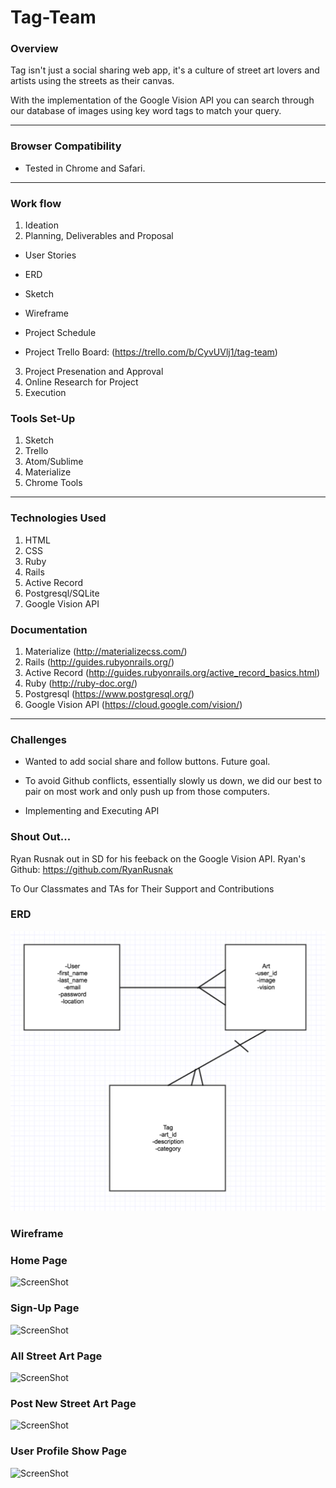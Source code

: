 # Tag-Team

### Overview

Tag isn't just a social sharing web app, it's a culture of street art lovers and artists using the streets as their canvas.

With the implementation of the Google Vision API you can search through our database of images using key word tags to match your query.

---

### Browser Compatibility

* Tested in Chrome and Safari.

---

### Work flow

1. Ideation
2. Planning, Deliverables and Proposal

* User Stories

* ERD

* Sketch

* Wireframe

* Project Schedule

* Project Trello Board: (https://trello.com/b/CyvUVlj1/tag-team)

3. Project Presenation and Approval
4. Online Research for Project
5. Execution

### Tools Set-Up
1. Sketch
2. Trello
3. Atom/Sublime
4. Materialize
5. Chrome Tools
---

### Technologies Used

1. HTML
2. CSS
3. Ruby
4. Rails
5. Active Record
6. Postgresql/SQLite
7. Google Vision API

### Documentation

1. Materialize (http://materializecss.com/)
2. Rails (http://guides.rubyonrails.org/)
3. Active Record (http://guides.rubyonrails.org/active_record_basics.html)
4. Ruby (http://ruby-doc.org/)
5. Postgresql (https://www.postgresql.org/)
6. Google Vision API (https://cloud.google.com/vision/)

---

### Challenges

* Wanted to add social share and follow buttons. Future goal.

* To avoid Github conflicts, essentially slowly us down, we did our best to pair on most work and only push up from those computers.

* Implementing and Executing API


### Shout Out...

Ryan Rusnak out in SD for his feeback on the Google Vision API.
Ryan's Github: https://github.com/RyanRusnak

To Our Classmates and TAs for Their Support and Contributions
### ERD
![erd.jpeg](erd.jpeg)

### Wireframe

### Home Page
![ScreenShot](https://ucarecdn.com/2e12c37c-036b-4a3e-861e-ea9b2deb281e/)

### Sign-Up Page
![ScreenShot](https://ucarecdn.com/533efc64-0229-4b7f-aa5b-e4fb94d2dc96/)

### All Street Art Page
![ScreenShot](https://ucarecdn.com/3bfcca35-e54e-42cb-93d4-9969d585866a/)

### Post New Street Art Page
![ScreenShot](https://ucarecdn.com/5751e67d-aa0f-4106-8ed6-68bb9e67d2c6/)

### User Profile Show Page
![ScreenShot](https://ucarecdn.com/cd348c91-9720-476e-88e7-7bc05c3cac79/)